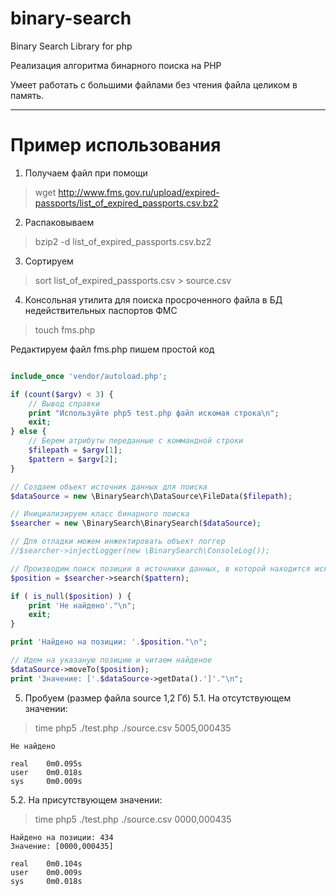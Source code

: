 # binary-search

Binary Search Library for php

Реализация алгоритма бинарного поиска на PHP

Умеет работать с большими файлами без чтения файла целиком в память.

---

# Пример использования

1. Получаем файл при помощи 

> wget http://www.fms.gov.ru/upload/expired-passports/list_of_expired_passports.csv.bz2

2. Распаковываем 

> bzip2 -d list_of_expired_passports.csv.bz2

3. Сортируем

> sort list_of_expired_passports.csv > source.csv

4. Консольная утилита для поиска просроченного файла в БД недействительных паспортов ФМС

> touch fms.php

Редактируем файл fms.php пишем простой код

```php

include_once 'vendor/autoload.php';

if (count($argv) < 3) {
	// Вывод справки
	print "Используйте php5 test.php файл искомая строка\n";
	exit;
} else {
	// Берем атрибуты переданные с коммандной строки
	$filepath = $argv[1];
	$pattern = $argv[2];
}

// Создаем объект источник данных для поиска
$dataSource = new \BinarySearch\DataSource\FileData($filepath);

// Инициализируем класс бинарного поиска
$searcher = new \BinarySearch\BinarySearch($dataSource);

// Для отладки можем инжектировать объект логгер
//$searcher->injectLogger(new \BinarySearch\ConsoleLog());

// Производим поиск позиции в источники данных, в которой находится искомое значение
$position = $searcher->search($pattern);

if ( is_null($position) ) {
	print 'Не найдено'."\n";
	exit;
} 

print 'Найдено на позиции: '.$position."\n";

// Идем на указаную позицию и читаем найденое
$dataSource->moveTo($position);
print 'Значение: ['.$dataSource->getData().']'."\n";

```

5. Пробуем (размер файла source 1,2 Гб)
5.1. На отсутствующем значении:

> time php5 ./test.php ./source.csv 5005,000435

```
Не найдено

real    0m0.095s
user    0m0.018s
sys     0m0.009s
```

5.2. На присутствующем значении:

> time php5 ./test.php ./source.csv 0000,000435
```
Найдено на позиции: 434
Значение: [0000,000435]

real    0m0.104s
user    0m0.009s
sys     0m0.018s
```
